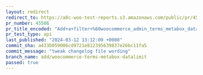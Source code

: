 ```yaml
---
layout: redirect
redirect_to: https://a8c-woo-test-reports.s3.amazonaws.com/public/pr/45506/api/index.html
pr_number: 45506
pr_title_encoded: "Add+a+filter+%60woocommerce_admin_terms_metabox_datalimit%60+to+change+the+data-limit+value+for+the+attributes+term+box"
pr_test_type: api
last_published: "2024-03-12 13:12:09 +0000"
commit_sha: a433b059006cd9721e812395639837e26bc11fa5
commit_message: "tweak changelog file wording"
branch_name: add/woocommerce-terms-metabox-datalimit
passed: true
---
```

